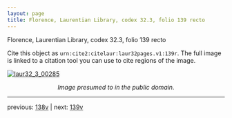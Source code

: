 ```yaml
---
layout: page
title: Florence, Laurentian Library, codex 32.3, folio 139 recto
---
```


Florence, Laurentian Library, codex 32.3, folio 139 recto

Cite this object as `urn:cite2:citelaur:laur32pages.v1:139r`.  The full image is linked to a citation tool you can use to cite regions of the image.

[![laur32_3_00285](http://www.homermultitext.org/iipsrv?IIIF=/project/homer/pyramidal/deepzoom/citelaur/laur32imgs/v1/laur32_3_00285.tif/full/800,/0/default.jpg)](http://www.homermultitext.org/ict2/?urn=urn:cite2:citelaur:laur32imgs.v1:laur32_3_00285) 

<p style="text-align: center; font-style: italic;">Image presumed to in the public domain.</p>

---

previous: [138v](../138v/) | next: [139v](../139v/)